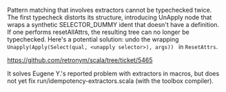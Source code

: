 Pattern matching that involves extractors cannot be typechecked twice. The first typecheck distorts its structure, introducing UnApply node that wraps a synthetic SELECTOR_DUMMY ident that doesn't have a definition. If one performs resetAllAttrs, the resulting tree can no longer be typechecked.
Here's a potential solution: undo the wrapping `Unapply(Apply(Select(qual, <unapply selector>), args)) ` in `ResetAttrs`.

https://github.com/retronym/scala/tree/ticket/5465

It solves Eugene Y.'s reported problem with extractors in macros, but does not yet fix run/idempotency-extractors.scala (with the toolbox compiler).
